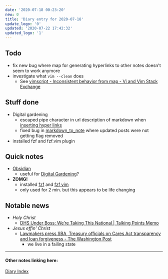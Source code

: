 ```yaml
---
date: '2020-07-18 00:23:20'
new: 0
title: 'Diary entry for 2020-07-18'
update_logo: '0'
updated: '2020-07-22 17:42:32'
updated_logo: '1'
---
```

## Todo
* fix new bug where map for generating hyperlinks to other notes doesn't seem to
  work anymore
* investigate what `vim --clean` does
  * See [vimscript - Inconsistent behavior from map - Vi and Vim Stack Exchange](https://vi.stackexchange.com/questions/26531/inconsistent-behavior-from-map/26532?noredirect=1#comment47152_26532)

## Stuff done
* Digital gardening
  * escaped pipe character in url description of markdown when [inserting hyper links](/Insert-hyper-links)
  * fixed bug in [markdown_to_note](/markdown_to_note) where updated posts were
    not getting flag removed
* installed fzf and fzf.vim plugin

## Quick notes
* [Obsidian](https://obsidian.md/)
  * useful for [Digital Gardening](/Digital-Gardening)?
* **ZOMG!**
  * installed [fzf](/fzf) and [fzf vim](/fzf.vim)
  * only used for 2 min. but this appears to be life changing

## Notable news
* *Holy Christ*
  * [DHS Under Boss: We’re Taking This National | Talking Points Memo](https://talkingpointsmemo.com/edblog/dhs-under-boss-were-taking-this-national)
* *Jesus effin' Christ*
  * [Lawmakers press SBA, Treasury officials on Cares Act transparency and loan forgiveness - The Washington Post](https://www.washingtonpost.com/business/2020/07/17/congress-ppp-hearing-mnuchin/)
    * we live in a failing state


---
#### Other notes linking here:

[Diary Index](/diary)
